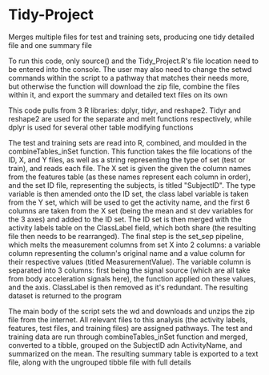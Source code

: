 # Tidy-Project
Merges multiple files for test and training sets, producing one tidy detailed file and one summary file

To run this code, only source() and the Tidy_Project.R's file location need to be entered into the console. The user may also need to
change the setwd commands within the script to a pathway that matches their needs more, but otherwise the function will download the zip
file, combine the files within it, and export the summary and detailed text files on its own

This code pulls from 3 R libraries: dplyr, tidyr, and reshape2. Tidyr and reshape2 are used for the separate and melt functions
respectively, while dplyr is used for several other table modifying functions

The test and training sets are read into R, combined, and moulded in the combineTables_inSet function. This function takes the file 
locations of the ID, X, and Y files, as well as a string representing the type of set (test or train), and reads each file. The X set is
given the given the column names from the features table (as these names represent each column in order), and the set ID file,
representing the subjects, is titled "SubjectID". The type variable is then amended onto the ID set, the class label variable is taken
from the Y set, which will be used to get the activity name, and the first 6 columns are taken from the X set (being the mean and st dev 
variables for the 3 axes) and added to the ID set. The ID set is then merged with the activity labels table on the ClassLabel field, 
which both share (the resulting file then needs to be rearranged). The final step is the set_sep pipeline, which melts the measurement
columns from set X into 2 columns: a variable column representing the column's original name and a value column for their respective
values (titled MeasurementValue). The variable column is separated into 3 columns: first being the signal source (which are all take from
body acceleration signals here), the function applied on these values, and the axis. ClassLabel is then removed as it's redundant.
The resulting dataset is returned to the program

The main body of the script sets the wd and downloads and unzips the zip file from the internet. All relevant files to this analysis
(the activity labels, features, test files, and training files) are assigned pathways. The test and training data are run through
combineTables_inSet function and merged, converted to a tibble, grouped on the SubjectID adn ActivityName, and summarized on the mean. 
The resulting summary table is exported to a text file, along with the ungrouped tibble file with full details
